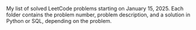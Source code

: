 My list of solved LeetCode problems starting on January 15, 2025. Each folder contains the problem number, problem description, and a solution in Python or SQL, depending on the problem.
